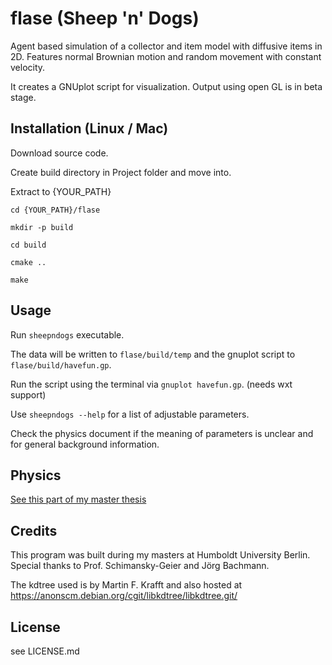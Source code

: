 # flase (Sheep 'n' Dogs)
Agent based simulation of a collector and item model with diffusive items in 2D. 
Features normal Brownian motion and random movement with constant velocity.

It creates a GNUplot script for visualization. Output using open GL is
in beta stage.

## Installation (Linux / Mac)

Download source code.

Create build directory in Project folder and move into.

Extract to {YOUR_PATH}

`cd {YOUR_PATH}/flase`

`mkdir -p build`

`cd build`

`cmake ..`

`make`


## Usage

Run `sheepndogs` executable.

The data will be written to `flase/build/temp` and the gnuplot script to `flase/build/havefun.gp`.
 
Run the script using the terminal via `gnuplot havefun.gp`. (needs wxt support)

Use `sheepndogs --help` for a list of adjustable parameters.

Check the physics document if the meaning of parameters is unclear and for general background information.

## Physics

[See this part of my master thesis](https://gitlab.gwdg.de/MSc/flase/uploads/88b35ae75e67d10dbd5a0e76ca3cf737/physics.pdf)


## Credits

This program was built during my masters at Humboldt University Berlin.
Special thanks to Prof. Schimansky-Geier and Jörg Bachmann.

The kdtree used is by Martin F. Krafft and also hosted at https://anonscm.debian.org/cgit/libkdtree/libkdtree.git/

## License

see LICENSE.md
